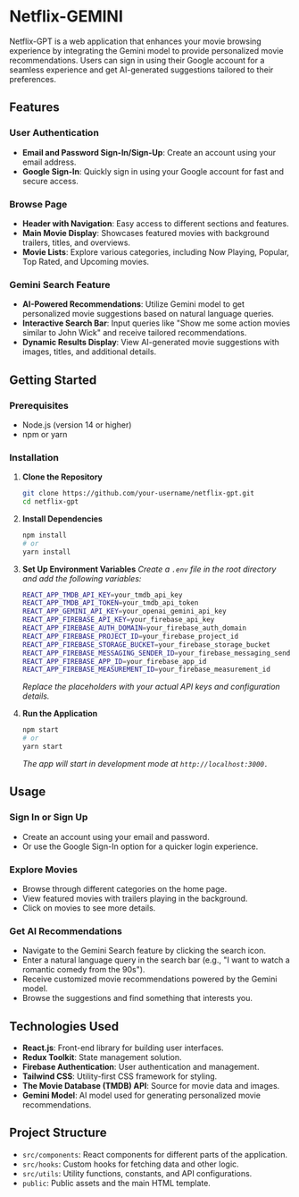 # Netflix-GEMINI

Netflix-GPT is a web application that enhances your movie browsing experience by integrating the Gemini model to provide personalized movie recommendations. Users can sign in using their Google account for a seamless experience and get AI-generated suggestions tailored to their preferences.

## Features

### User Authentication
- **Email and Password Sign-In/Sign-Up**: Create an account using your email address.
- **Google Sign-In**: Quickly sign in using your Google account for fast and secure access.

### Browse Page
- **Header with Navigation**: Easy access to different sections and features.
- **Main Movie Display**: Showcases featured movies with background trailers, titles, and overviews.
- **Movie Lists**: Explore various categories, including Now Playing, Popular, Top Rated, and Upcoming movies.

### Gemini Search Feature
- **AI-Powered Recommendations**: Utilize Gemini model to get personalized movie suggestions based on natural language queries.
- **Interactive Search Bar**: Input queries like "Show me some action movies similar to John Wick" and receive tailored recommendations.
- **Dynamic Results Display**: View AI-generated movie suggestions with images, titles, and additional details.

## Getting Started

### Prerequisites
- Node.js (version 14 or higher)
- npm or yarn

### Installation

1. **Clone the Repository**

   ```bash
   git clone https://github.com/your-username/netflix-gpt.git
   cd netflix-gpt
    ```
2. **Install Dependencies**
    ```bash
    npm install
    # or
    yarn install
    ```
3. **Set Up Environment Variables**
    *Create a `.env` file in the root directory and add the following variables:*
    ```bash
    REACT_APP_TMDB_API_KEY=your_tmdb_api_key
    REACT_APP_TMDB_API_TOKEN=your_tmdb_api_token
    REACT_APP_GEMINI_API_KEY=your_openai_gemini_api_key
    REACT_APP_FIREBASE_API_KEY=your_firebase_api_key
    REACT_APP_FIREBASE_AUTH_DOMAIN=your_firebase_auth_domain
    REACT_APP_FIREBASE_PROJECT_ID=your_firebase_project_id
    REACT_APP_FIREBASE_STORAGE_BUCKET=your_firebase_storage_bucket
    REACT_APP_FIREBASE_MESSAGING_SENDER_ID=your_firebase_messaging_sender_id
    REACT_APP_FIREBASE_APP_ID=your_firebase_app_id
    REACT_APP_FIREBASE_MEASUREMENT_ID=your_firebase_measurement_id
    ```
    *Replace the placeholders with your actual API keys and configuration details.*
4.  **Run the Application**
    ```bash
    npm start
    # or
    yarn start
    ```
    *The app will start in development mode at `http://localhost:3000.`*

## Usage

### Sign In or Sign Up
- Create an account using your email and password.
- Or use the Google Sign-In option for a quicker login experience.

### Explore Movies
- Browse through different categories on the home page.
- View featured movies with trailers playing in the background.
- Click on movies to see more details.

### Get AI Recommendations
- Navigate to the Gemini Search feature by clicking the search icon.
- Enter a natural language query in the search bar (e.g., "I want to watch a romantic comedy from the 90s").
- Receive customized movie recommendations powered by the Gemini model.
- Browse the suggestions and find something that interests you.

## Technologies Used
- **React.js**: Front-end library for building user interfaces.
- **Redux Toolkit**: State management solution.
- **Firebase Authentication**: User authentication and management.
- **Tailwind CSS**: Utility-first CSS framework for styling.
- **The Movie Database (TMDB) API**: Source for movie data and images.
- **Gemini Model**: AI model used for generating personalized movie recommendations.

## Project Structure
- `src/components`: React components for different parts of the application.
- `src/hooks`: Custom hooks for fetching data and other logic.
- `src/utils`: Utility functions, constants, and API configurations.
- `public`: Public assets and the main HTML template.

